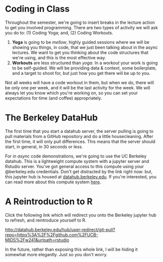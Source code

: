 # Coding in Class
Throughout the semester, we're going to insert breaks in the lecture action to get you involved programming. There are two types of activity we will ask you do to: (1) Coding Yoga; and, (2) Coding Workouts.

1. **Yoga** is going to be *mellow*, highly guided sessions where we will be showing you things, in code, that we just been talking about in the async lectures. We want to get you thinking about the code structures that we're using, and this is the most effective way. 
2. **Workouts** are less structured than *yoga*. In a *workout* your work is going to be self-guided. We will be providing data & context, some boilerplate, and a target to shoot for, but just how you get there will be up to you.

Not all weeks will have a code workout in them, but when we do, there will be only one per week, and it will be the last activity for the week. We will always let you know which you're working on, so you can set your expectations for time (and coffee) appropriately.

# The Berkeley DataHub 
The first time that you start a datahub server, the server pulling is going to pull materials from a GitHub repository and do a little housecleaning. After the first time, it will only pull differences. This means that the server should start, in general, in 30 seconds or less.

For *in async* code demonstrations, we're going to use the UC Berkeley datahub. This is a lightweight compute system with a jupyter server and Rstudio server. You've got general access to this compute using your @berkeley.edu credentials. Don't get distracted by the link right now: but, this jupyter hub is housed at [datahub.berkeley.edu](datahub.berkelely.edu). If you're interested, you can read more about this compute system [here](https://jupyterhub.readthedocs.io/en/stable/).

# A Reintroduction to R

Click the following link which will redirect you onto the Berkeley jupyter hub to refresh, and reintroduce yourself to R.

http://datahub.berkeley.edu/hub/user-redirect/git-pull?repo=https%3A%2F%2Fgithub.com%2FUCB-MIDS%2Fw241&urlpath=rstudio

In the future, rather than exposing this whole link, I will be hiding it somewhat more elegantly. Just so you don't worry. 


